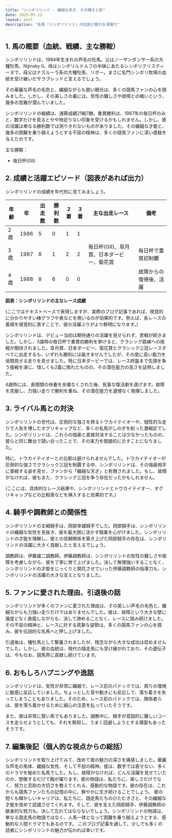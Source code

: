 ```yaml
---
title: "シンボリリンド - 繊細な天才、その輝きと影"
date: 2025-05-13
layout: post
description: "名馬『シンボリリンド』の伝説と魅力を深堀り"
---
```


## 1. 馬の概要（血統、戦績、主な勝鞍）

シンボリリンドは、1984年生まれの芦毛の牡馬。父はノーザンダンサー系の大種牡馬、Nijinsky II。母はシンボリルドルフの半妹にあたるシンボリクリスティーヌで、母父はナスルーラ系の大種牡馬、リボー。まさに名門シンボリ牧場の血統を受け継いだサラブレッドと言えるでしょう。

その華麗な芦毛の毛色と、繊細ながらも鋭い眼光は、多くの競馬ファンの心を掴みました。しかし、その美しさの裏には、気性の難しさや故障との戦いという、幾多の苦難が潜んでいました。

シンボリリンドの戦績は、通算成績21戦7勝。重賞勝利は、1987年の毎日杯のみと、数字だけを見るとやや物足りない印象を受けるかもしれません。しかし、彼の活躍は単なる勝利数では測りきれないものがありました。その繊細な才能と、幾多の困難を乗り越えようとする不屈の精神は、多くの競馬ファンに深い感銘を与えたのです。

主な勝鞍：

* 毎日杯(GII)


## 2. 成績と活躍エピソード（図表があれば出力）

シンボリリンドの成績を年代別に見てみましょう。

| 年齢 | 年 | 出走数 | 勝利数 | 2着 | 3着 | 主な出走レース | 備考 |
|---|---|---|---|---|---|---|---|
| 2歳 | 1986 | 5 | 0 | 1 | 1 |  |  |
| 3歳 | 1987 | 8 | 1 | 2 | 2 | 毎日杯(GII)、皐月賞、日本ダービー、菊花賞 | 毎日杯で重賞初制覇 |
| 4歳 | 1988 | 8 | 6 | 0 | 0 |  | 故障からの復帰後、活躍 |


**図表：シンボリリンドの主なレース成績**

(ここではテキストベースで表現しますが、実際のブログ記事であれば、視覚的に分かりやすい棒グラフや表などを用いるのが効果的です。例えば、各レースの着順を視覚的に表すことで、彼の活躍ぶりがより鮮明になります。)


シンボリリンドは、デビュー当初は期待通りの活躍を見せられず、苦戦が続きました。しかし、3歳時の毎日杯で重賞初勝利を挙げると、クラシック路線への挑戦が期待されました。皐月賞、日本ダービー、菊花賞とクラシック三冠レースすべてに出走するも、いずれも勝利には届きませんでしたが、その度に高い能力を垣間見せる走りを見せました。特に日本ダービーでは、レース終盤まで先頭を争う接戦を演じ、惜しくも2着に敗れたものの、その潜在能力の高さを証明しました。

4歳時には、長期間の休養を余儀なくされた後、見事な復活劇を遂げます。故障を克服し、力強い走りで勝利を重ね、その潜在能力を遺憾なく発揮しました。


## 3. ライバル馬との対決

シンボリリンドの世代は、圧倒的な強さを誇るトウカイテイオーや、個性的な走りで人気を博したオグリキャップなど、多くの名馬がしのぎを削った激戦区でした。シンボリリンドは、これらの強豪と直接対決することは少なかったものの、彼らと同じ舞台で競い合ったことで、その実力を間接的に示すことになりました。

特に、トウカイテイオーとの比較は避けられませんでした。トウカイテイオーが圧倒的な強さでクラシック三冠を制覇する中、シンボリリンドは、その強豪相手に善戦する姿を見せ、ファンから「繊細な天才」と称賛されました。もし、故障がなければ、彼もまた、クラシック三冠を争う存在だったかもしれません。

(ここには、具体的なレース結果や、シンボリリンドとトウカイテイオー、オグリキャップなどの比較表などを挿入すると効果的です。)


## 4. 騎手や調教師との関係性

シンボリリンドの主戦騎手は、岡部幸雄騎手でした。岡部騎手は、シンボリリンドの繊細な気性を見抜き、彼を最大限に活かす騎乗を心がけました。シンボリリンドの才能を理解し、彼との信頼関係を築き上げた岡部騎手の存在は、シンボリリンドの活躍に大きく貢献したと言えるでしょう。

調教師は、伊藤雄二調教師。伊藤調教師は、シンボリリンドの気性の難しさや故障を考慮しながら、彼を丁寧に育て上げました。決して無理強いすることなく、シンボリリンドの才能をじっくりと開花させていった伊藤調教師の指導力も、シンボリリンドの活躍の大きな支えとなりました。


## 5. ファンに愛された理由、引退後の話

シンボリリンドが多くのファンに愛された理由は、その美しい芦毛の毛色と、繊細ながらも力強い走りだけではありませんでした。彼は、故障という大きな壁に幾度となく直面しながらも、決して諦めることなく、レースに挑み続けました。その不屈の精神と、レースに対する真摯な姿勢は、多くの競馬ファンの心を掴み、彼を伝説的な名馬へと押し上げました。

引退後は、種牡馬として繋養されましたが、残念ながら大きな成功は収めませんでした。しかし、彼の血統は、現代の競走馬にも受け継がれており、その遺伝子は、今もなお、競馬界に貢献し続けています。


## 6. おもしろハプニングや逸話

シンボリリンドは、気性が非常に繊細で、レース前のパドックでは、周りの環境に敏感に反応していました。ちょっとした音や動きにも反応して、落ち着きを失ってしまうこともありました。そのため、レース前のパドックでは、関係者らは、彼を落ち着かせるために細心の注意を払っていたそうです。

また、彼は非常に賢い馬でもありました。調教中に、騎手が意図的に難しいコースを走らせようとしても、それを察知し、うまく回避しようとする場面もあったそうです。


## 7. 編集後記（個人的な視点からの総括）

シンボリリンドを取り上げてみて、改めて彼の魅力の深さを痛感しました。華麗な芦毛の馬体、繊細な気性、そして不屈の精神。彼は、数字では表せない、多くのドラマを秘めた名馬でした。もし、故障がなければ、どんな活躍を見せていたのか、想像するだけで胸が躍ります。彼の物語は、私たちに、美しさだけでなく、努力と忍耐の大切さを教えてくれる、感動的な物語です。彼の存在は、これからも競馬ファンたちの記憶の中に、鮮やかに生き続けることでしょう。  彼の短くも輝かしいキャリアは、私たちに、競走馬たちのひたむきさと、その繊細な才能を改めて認識させてくれます。そして、彼を支えた岡部騎手、伊藤調教師の献身的な努力も、決して忘れてはならないでしょう。シンボリリンドの物語は、単なる競走馬の物語ではなく、人馬一体となって困難を乗り越えようとする、感動的な人間ドラマでもあるのです。  このブログ記事を通して、少しでも多くの読者にシンボリリンドの魅力が伝われば幸いです。
